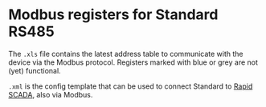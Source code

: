 # Modbus registers for Standard RS485
The ``.xls`` file contains the latest address table to communicate with the device via the Modbus protocol. Registers marked with blue or grey are not (yet) functional.

``.xml`` is the config template that can be used to connect Standard to [Rapid SCADA](https://rapidscada.org/), also via Modbus.